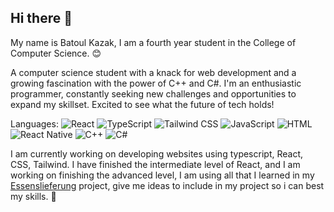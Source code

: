## Hi there 👋

My name is Batoul Kazak, I am a fourth year student in the College of Computer Science. 😊

A computer science student with a knack for web development and a growing fascination with the power of C++ and C#.
I'm an enthusiastic programmer, constantly seeking new challenges and opportunities to expand my skillset.
Excited to see what the future of tech holds! 

Languages:
![React](https://img.shields.io/badge/React-%2361DAFB?logo=react&logoColor=white)
![TypeScript](https://img.shields.io/badge/TypeScript-%23007ACC?logo=typescript&logoColor=white)
![Tailwind CSS](https://img.shields.io/badge/Tailwind_CSS-%2306B6D4?logo=tailwindcss&logoColor=white)
![JavaScript](https://img.shields.io/badge/JavaScript-%23F7DF1E?logo=javascript&logoColor=black)
![HTML](https://img.shields.io/badge/HTML-%23E34F26?logo=html5&logoColor=white)
![React Native](https://img.shields.io/badge/React_Native-%2361DAFB?logo=react&logoColor=white)
![C++](https://img.shields.io/badge/C++-%2300599C?logo=c%2B%2B&logoColor=white)
![C#](https://img.shields.io/badge/C%23-%23239120?logo=csharp&logoColor=white)


I am currently working on developing websites using typescript, React, CSS, Tailwind.
I have finished the intermediate level of React, and I am working on finishing the advanced level,
I am using all that I learned in my [Essenslieferung](https://github.com/Batoul-Kazak/Essenslieferung)
 project, give me ideas to include in my project so i can best my skills. 🐋
